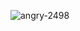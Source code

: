 ![angry-2498](https://github.com/p11100/p11100-VideoResources/assets/150163853/41342d3c-ff0b-4bac-bef9-e0b9560cb44a)

